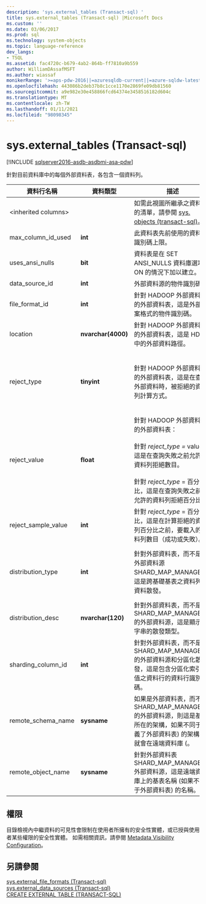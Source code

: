 ```yaml
---
description: 'sys.external_tables (Transact-sql) '
title: sys.external_tables (Transact-sql) |Microsoft Docs
ms.custom: ''
ms.date: 03/06/2017
ms.prod: sql
ms.technology: system-objects
ms.topic: language-reference
dev_langs:
- TSQL
ms.assetid: fac4720c-b679-4ab2-864b-ff7810a9b559
author: WilliamDAssafMSFT
ms.author: wiassaf
monikerRange: '>=aps-pdw-2016||=azuresqldb-current||=azure-sqldw-latest||>=sql-server-2016||>=sql-server-linux-2017||=azuresqldb-mi-current'
ms.openlocfilehash: 443086b2deb37b8c1cce1170e2869fe09db81560
ms.sourcegitcommit: a9e982e30e458866fcd64374e3458516182d604c
ms.translationtype: MT
ms.contentlocale: zh-TW
ms.lasthandoff: 01/11/2021
ms.locfileid: "98098345"
---
```

# <a name="sysexternal_tables-transact-sql"></a>sys.external_tables (Transact-sql) 
[!INCLUDE [sqlserver2016-asdb-asdbmi-asa-pdw](../../includes/applies-to-version/sqlserver2016-asdb-asdbmi-asa-pdw.md)]

  針對目前資料庫中的每個外部資料表，各包含一個資料列。  
  
|資料行名稱|資料類型|描述|範圍|  
|-----------------|---------------|-----------------|-----------|  
|\<inherited columns>||如需此視圖所繼承之資料行的清單，請參閱 [sys. objects &#40;transact-sql&#41;](../../relational-databases/system-catalog-views/sys-objects-transact-sql.md)。||  
|max_column_id_used|**int**|此資料表先前使用的資料行識別碼上限。||  
|uses_ansi_nulls|**bit**|資料表是在 SET ANSI_NULLS 資料庫選項為 ON 的情況下加以建立。||  
|data_source_id|**int**|外部資料源的物件識別碼。||  
|file_format_id|**int**|針對 HADOOP 外部資料源的外部資料表，這是外部檔案格式的物件識別碼。||  
|location|**nvarchar(4000)**|針對 HADOOP 外部資料源的外部資料表，這是 HDFS 中的外部資料路徑。||  
|reject_type|**tinyint**|針對 HADOOP 外部資料源的外部資料表，這是在查詢外部資料時，被拒絕的資料列計算方式。|VALUE-拒絕的資料列數目。<br /><br /> 百分比-拒絕的資料列百分比。|  
|reject_value|**float**|針對 HADOOP 外部資料源的外部資料表：<br /><br /> 針對 *reject_type =* value，這是在查詢失敗之前允許的資料列拒絕數目。<br /><br /> 針對 *reject_type* = 百分比，這是在查詢失敗之前，允許的資料列拒絕百分比。||  
|reject_sample_value|**int**|針對 *reject_type* = 百分比，這是在計算拒絕的資料列百分比之前，要載入的資料列數目（成功或失敗）。|如果 reject_type = VALUE，則為 Null。|  
|distribution_type|**int**|針對外部資料表，而不是在外部資料源 SHARD_MAP_MANAGER，這是跨基礎基表之資料列的資料散發。|0-分區化<br /><br /> 1-已複寫<br /><br /> 2-迴圈配置資源|  
|distribution_desc|**nvarchar(120)**|針對外部資料表，而不是 SHARD_MAP_MANAGER 的外部資料源，這是顯示為字串的散發類型。||  
|sharding_column_id|**int**|針對外部資料表，而不是 SHARD_MAP_MANAGER 的外部資料源和分區化散發，這是包含分區化索引鍵值之資料行的資料行識別碼。||  
|remote_schema_name|**sysname**|如果是外部資料表，而不是 SHARD_MAP_MANAGER 的外部資料源，則這是基表所在的架構，如果不同于定義了外部資料表) 的架構，就會在遠端資料庫 (。||  
|remote_object_name|**sysname**|針對外部資料表 SHARD_MAP_MANAGER 外部資料源，這是遠端資料庫上的基表名稱 (如果不同于外部資料表) 的名稱。||  
  
## <a name="permissions"></a>權限  
 目錄檢視內中繼資料的可見性會限制在使用者所擁有的安全性實體，或已授與使用者某些權限的安全性實體。 如需相關資訊，請參閱 [Metadata Visibility Configuration](../../relational-databases/security/metadata-visibility-configuration.md)。  
  
## <a name="see-also"></a>另請參閱  
 [sys.external_file_formats &#40;Transact-sql&#41;](../../relational-databases/system-catalog-views/sys-external-file-formats-transact-sql.md)   
 [sys.external_data_sources &#40;Transact-sql&#41;](../../relational-databases/system-catalog-views/sys-external-data-sources-transact-sql.md)   
 [CREATE EXTERNAL TABLE &#40;TRANSACT-SQL&#41;](../../t-sql/statements/create-external-table-transact-sql.md)  
  
  
